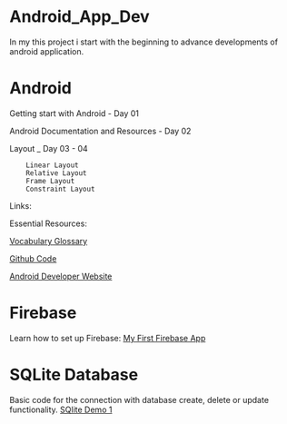# Android_App_Dev
In my this project i start with the beginning to advance developments of android application.


# Android

Getting start with Android - Day 01

Android Documentation and Resources - Day 02

Layout _ Day 03 - 04

  ``` 
      Linear Layout
      Relative Layout
      Frame Layout
      Constraint Layout
  ```


Links:

Essential Resources: 

[Vocabulary Glossary](https://developers.google.com/android/for-all/vocab-words/)

[Github Code](https://github.com/codepath/android_guides/wiki)

[Android Developer Website](https://developer.android.com/index.html)


# Firebase 
Learn how to set up Firebase:
[My First Firebase App](https://ammadshakoor.wordpress.com/2017/11/18/firebase-android/)

# SQLite Database
Basic code for the connection with database create, delete or update functionality.
[SQlite Demo 1](https://github.com/ammadshakoor/SimpleSQLite)

